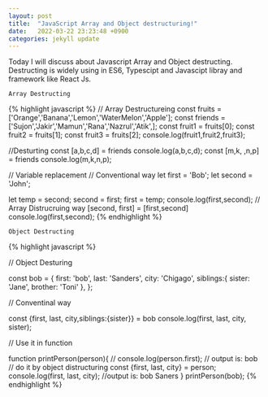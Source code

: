 ```yaml
---
layout: post
title:  "JavaScript Array and Object destructuring!"
date:   2022-03-22 23:23:48 +0900
categories: jekyll update
---
```

Today I will discuss about Javascript Array and Object destructing. Destructing is widely using in ES6, Typescipt and Javascipt libray and framework like React Js. 

`Array Destructing`

{% highlight javascript %}
// Array Destructureing
const fruits = ['Orange','Banana','Lemon','WaterMelon','Apple'];
const friends = ['Sujon','Jakir','Mamun','Rana','Nazrul','Atik',];
const fruit1 = fruits[0];
const fruit2 = fruits[1];
const fruit3 = fruits[2];
console.log(fruit1,fruit2,fruit3);

//Desturting
const [a,b,c,d] = friends
console.log(a,b,c,d);
const [m,k, ,n,p] = friends
console.log(m,k,n,p);

// Variable replacement
// Conventional way
let first = 'Bob';
let second = 'John';

let temp = second;
second = first;
first = temp;
console.log(first,second);
// Array Distrucruing way
[second, first] = [first,second]
console.log(first,second);
{% endhighlight %}

`Object Destructing`

{% highlight javascript %}

// Object Desturing 

const bob = {
  first: 'bob',
  last: 'Sanders',
  city: 'Chigago',
  siblings:{
    sister: 'Jane',
    brother: 'Toni'
  },
};

// Conventinal way

const {first, last, city,siblings:{sister}} = bob
console.log(first, last, city, sister);

// Use it in function

function printPerson(person){
  // console.log(person.first); // output is: bob
  // do it by object distructuring 
  const {first, last, city} = person;
  console.log(first, last, city); //output is: bob Saners
}
printPerson(bob);
{% endhighlight %}
